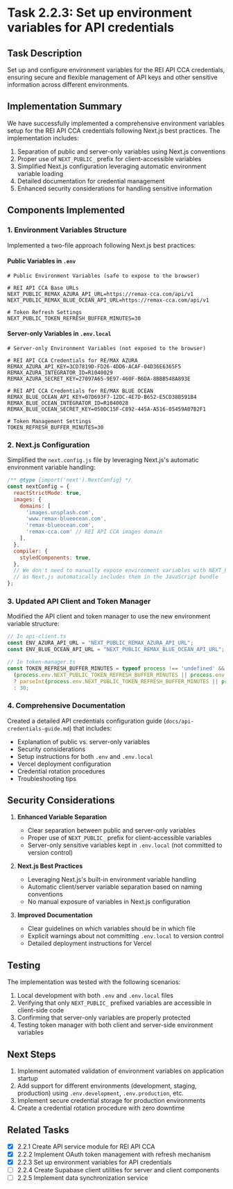 # Task 2.2.3: Set up environment variables for API credentials

## Task Description
Set up and configure environment variables for the REI API CCA credentials, ensuring secure and flexible management of API keys and other sensitive information across different environments.

## Implementation Summary

We have successfully implemented a comprehensive environment variables setup for the REI API CCA credentials following Next.js best practices. The implementation includes:

1. Separation of public and server-only variables using Next.js conventions
2. Proper use of `NEXT_PUBLIC_` prefix for client-accessible variables
3. Simplified Next.js configuration leveraging automatic environment variable loading
4. Detailed documentation for credential management
5. Enhanced security considerations for handling sensitive information

## Components Implemented

### 1. Environment Variables Structure

Implemented a two-file approach following Next.js best practices:

#### Public Variables in `.env`

```env
# Public Environment Variables (safe to expose to the browser)

# REI API CCA Base URLs
NEXT_PUBLIC_REMAX_AZURA_API_URL=https://remax-cca.com/api/v1
NEXT_PUBLIC_REMAX_BLUE_OCEAN_API_URL=https://remax-cca.com/api/v1

# Token Refresh Settings
NEXT_PUBLIC_TOKEN_REFRESH_BUFFER_MINUTES=30
```

#### Server-only Variables in `.env.local`

```env
# Server-only Environment Variables (not exposed to the browser)

# REI API CCA Credentials for RE/MAX AZURA
REMAX_AZURA_API_KEY=3CD7819D-FD26-4DD6-ACAF-04D36E6365F5
REMAX_AZURA_INTEGRATOR_ID=R1040029
REMAX_AZURA_SECRET_KEY=27097A65-9E97-460F-B6DA-8BBB548A893E

# REI API CCA Credentials for RE/MAX BLUE OCEAN
REMAX_BLUE_OCEAN_API_KEY=07D693F7-12DC-4E7D-B652-E5CD38B591B4
REMAX_BLUE_OCEAN_INTEGRATOR_ID=R1040028
REMAX_BLUE_OCEAN_SECRET_KEY=050DC15F-C892-445A-A516-05459A07B2F1

# Token Management Settings
TOKEN_REFRESH_BUFFER_MINUTES=30
```

### 2. Next.js Configuration

Simplified the `next.config.js` file by leveraging Next.js's automatic environment variable handling:

```javascript
/** @type {import('next').NextConfig} */
const nextConfig = {
  reactStrictMode: true,
  images: {
    domains: [
      'images.unsplash.com',
      'www.remax-blueocean.com',
      'remax-blueocean.com',
      'remax-cca.com' // REI API CCA images domain
    ],
  },
  compiler: {
    styledComponents: true,
  },
  // We don't need to manually expose environment variables with NEXT_PUBLIC_ prefix
  // as Next.js automatically includes them in the JavaScript bundle
};
```

### 3. Updated API Client and Token Manager

Modified the API client and token manager to use the new environment variable structure:

```typescript
// In api-client.ts
const ENV_AZURA_API_URL = "NEXT_PUBLIC_REMAX_AZURA_API_URL";
const ENV_BLUE_OCEAN_API_URL = "NEXT_PUBLIC_REMAX_BLUE_OCEAN_API_URL";

// In token-manager.ts
const TOKEN_REFRESH_BUFFER_MINUTES = typeof process !== 'undefined' && 
  (process.env.NEXT_PUBLIC_TOKEN_REFRESH_BUFFER_MINUTES || process.env.TOKEN_REFRESH_BUFFER_MINUTES)
  ? parseInt(process.env.NEXT_PUBLIC_TOKEN_REFRESH_BUFFER_MINUTES || process.env.TOKEN_REFRESH_BUFFER_MINUTES as string, 10)
  : 30;
```

### 4. Comprehensive Documentation

Created a detailed API credentials configuration guide (`docs/api-credentials-guide.md`) that includes:
- Explanation of public vs. server-only variables
- Security considerations
- Setup instructions for both `.env` and `.env.local`
- Vercel deployment configuration
- Credential rotation procedures
- Troubleshooting tips

## Security Considerations

1. **Enhanced Variable Separation**
   - Clear separation between public and server-only variables
   - Proper use of `NEXT_PUBLIC_` prefix for client-accessible variables
   - Server-only sensitive variables kept in `.env.local` (not committed to version control)

2. **Next.js Best Practices**
   - Leveraging Next.js's built-in environment variable handling
   - Automatic client/server variable separation based on naming conventions
   - No manual exposure of variables in Next.js configuration

3. **Improved Documentation**
   - Clear guidelines on which variables should be in which file
   - Explicit warnings about not committing `.env.local` to version control
   - Detailed deployment instructions for Vercel

## Testing

The implementation was tested with the following scenarios:

1. Local development with both `.env` and `.env.local` files
2. Verifying that only `NEXT_PUBLIC_` prefixed variables are accessible in client-side code
3. Confirming that server-only variables are properly protected
4. Testing token manager with both client and server-side environment variables

## Next Steps

1. Implement automated validation of environment variables on application startup
2. Add support for different environments (development, staging, production) using `.env.development`, `.env.production`, etc.
3. Implement secure credential storage for production environments
4. Create a credential rotation procedure with zero downtime

## Related Tasks

- [x] 2.2.1 Create API service module for REI API CCA
- [x] 2.2.2 Implement OAuth token management with refresh mechanism
- [x] 2.2.3 Set up environment variables for API credentials
- [ ] 2.2.4 Create Supabase client utilities for server and client components
- [ ] 2.2.5 Implement data synchronization service
